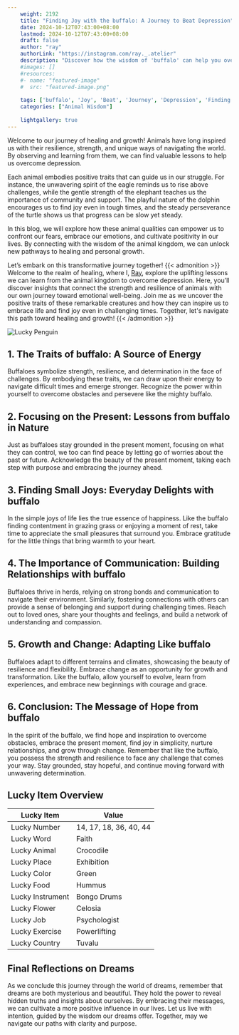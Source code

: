 ```yaml
---
    weight: 2192
    title: "Finding Joy with the buffalo: A Journey to Beat Depression"  # Assuming 'title' column exists
    date: 2024-10-12T07:43:00+08:00
    lastmod: 2024-10-12T07:43:00+08:00
    draft: false
    author: "ray"
    authorLink: "https://instagram.com/ray._.atelier"
    description: "Discover how the wisdom of 'buffalo' can help you overcome depression and find joy in your life journey."
    #images: []
    #resources:
    #- name: "featured-image"
    #  src: "featured-image.png"
    
    tags: ['buffalo', 'Joy', 'Beat', 'Journey', 'Depression', 'Finding']
    categories: ["Animal Wisdom"]
    
    lightgallery: true
---
```

    
Welcome to our journey of healing and growth! Animals have long inspired us with their resilience, strength, and unique ways of navigating the world. By observing and learning from them, we can find valuable lessons to help us overcome depression.

Each animal embodies positive traits that can guide us in our struggle. For instance, the unwavering spirit of the eagle reminds us to rise above challenges, while the gentle strength of the elephant teaches us the importance of community and support. The playful nature of the dolphin encourages us to find joy even in tough times, and the steady perseverance of the turtle shows us that progress can be slow yet steady.

In this blog, we will explore how these animal qualities can empower us to confront our fears, embrace our emotions, and cultivate positivity in our lives. By connecting with the wisdom of the animal kingdom, we can unlock new pathways to healing and personal growth.

Let’s embark on this transformative journey together!
{{< admonition >}}
Welcome to the realm of healing, where I, [Ray](https://instagram.com/ray._.atelier), explore the uplifting lessons we can learn from the animal kingdom to overcome depression. Here, you’ll discover insights that connect the strength and resilience of animals with our own journey toward emotional well-being. Join me as we uncover the positive traits of these remarkable creatures and how they can inspire us to embrace life and find joy even in challenging times. Together, let's navigate this path toward healing and growth!
{{< /admonition >}}

![Lucky Penguin](https://cdn.pixabay.com/photo/2024/09/07/02/34/penguins-9028827_1280.jpg "Lucky Penguin")

## 1. The Traits of buffalo: A Source of Energy
Buffaloes symbolize strength, resilience, and determination in the face of challenges. By embodying these traits, we can draw upon their energy to navigate difficult times and emerge stronger. Recognize the power within yourself to overcome obstacles and persevere like the mighty buffalo.

## 2. Focusing on the Present: Lessons from buffalo in Nature
Just as buffaloes stay grounded in the present moment, focusing on what they can control, we too can find peace by letting go of worries about the past or future. Acknowledge the beauty of the present moment, taking each step with purpose and embracing the journey ahead.

## 3. Finding Small Joys: Everyday Delights with buffalo
In the simple joys of life lies the true essence of happiness. Like the buffalo finding contentment in grazing grass or enjoying a moment of rest, take time to appreciate the small pleasures that surround you. Embrace gratitude for the little things that bring warmth to your heart.

## 4. The Importance of Communication: Building Relationships with buffalo
Buffaloes thrive in herds, relying on strong bonds and communication to navigate their environment. Similarly, fostering connections with others can provide a sense of belonging and support during challenging times. Reach out to loved ones, share your thoughts and feelings, and build a network of understanding and compassion.

## 5. Growth and Change: Adapting Like buffalo
Buffaloes adapt to different terrains and climates, showcasing the beauty of resilience and flexibility. Embrace change as an opportunity for growth and transformation. Like the buffalo, allow yourself to evolve, learn from experiences, and embrace new beginnings with courage and grace.

## 6. Conclusion: The Message of Hope from buffalo
In the spirit of the buffalo, we find hope and inspiration to overcome obstacles, embrace the present moment, find joy in simplicity, nurture relationships, and grow through change. Remember that like the buffalo, you possess the strength and resilience to face any challenge that comes your way. Stay grounded, stay hopeful, and continue moving forward with unwavering determination.


## Lucky Item Overview
| Lucky Item          | Value              |
|---------------|--------------------|
| Lucky Number        | 14, 17, 18, 36, 40, 44  |
| Lucky Word          | Faith |
| Lucky Animal        | Crocodile |
| Lucky Place         | Exhibition     |
| Lucky Color         | Green     |
| Lucky Food          | Hummus      |
| Lucky Instrument    | Bongo Drums |
| Lucky Flower        | Celosia    |
| Lucky Job           | Psychologist       |
| Lucky Exercise      | Powerlifting  |
| Lucky Country       | Tuvalu    |


##  Final Reflections on Dreams

As we conclude this journey through the world of dreams, remember that dreams are both mysterious and beautiful. They hold the power to reveal hidden truths and insights about ourselves. By embracing their messages, we can cultivate a more positive influence in our lives. Let us live with intention, guided by the wisdom our dreams offer. Together, may we navigate our paths with clarity and purpose.
